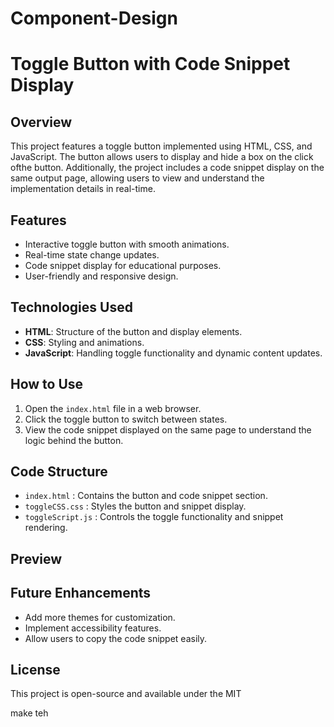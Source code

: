 # Component-Design
# Toggle Button with Code Snippet Display

## Overview

This project features a toggle button implemented using HTML, CSS, and JavaScript. The button allows users to display and hide a box on the click ofthe button. Additionally, the project includes a code snippet display on the same output page, allowing users to view and understand the implementation details in real-time.

## Features

- Interactive toggle button with smooth animations.
- Real-time state change updates.
- Code snippet display for educational purposes.
- User-friendly and responsive design.

## Technologies Used

- **HTML**: Structure of the button and display elements.
- **CSS**: Styling and animations.
- **JavaScript**: Handling toggle functionality and dynamic content updates.

## How to Use

1. Open the `index.html` file in a web browser.
2. Click the toggle button to switch between states.
3. View the code snippet displayed on the same page to understand the logic behind the button.

## Code Structure

- `index.html` : Contains the button and code snippet section.
- `toggleCSS.css` : Styles the button and snippet display.
- `toggleScript.js` : Controls the toggle functionality and snippet rendering.

## Preview



## Future Enhancements

- Add more themes for customization.
- Implement accessibility features.
- Allow users to copy the code snippet easily.

## License

This project is open-source and available under the MIT 

make teh 
